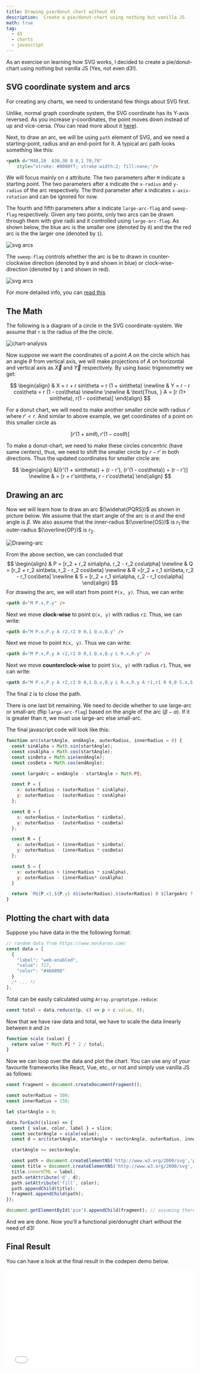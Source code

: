 ```yaml
---
title: Drawing pie/donut chart without d3
description:  Create a pie/donut-chart using nothing but vanilla JS
math: true
tag:
  - d3
  - charts
  - javascript
---
```


As an exercise on learning how SVG works, I decided to create a pie/donut-chart using nothing but vanilla JS (Yes, not even d3!).

## SVG coordinate system and arcs

For creating any charts, we need to understand few things about SVG first.

Unlike, normal graph coordinate system, the SVG coordinate has its Y-axis reversed. As you increase y-coordinates, the point moves down instead of up and vice-cersa. (You can read more about it [here](http://tutorials.jenkov.com/svg/svg-coordinate-system.html)).

Next, to draw an arc, we will be using `path` element of SVG, and we need a starting-point, radius and an end-point for it. A typical arc path looks something like this:

```html
<path d="M40,20  A30,30 0 0,1 70,70"
	style="stroke: #0000ff; stroke-width:2; fill:none;"/>
```

We will focus mainly on `d` attribute. The two parameters after `M` indicate a starting point. The two parameters after `A` indicate the `x-radius` and `y-radius`  of the arc respectively. The third parameter after `A`  indicates `x-axis-rotation` and can be ignored for now.

The fourth and fifth parameters after `A` indicate `large-arc-flag` and `sweep-flag` respectively. Given any two points, only two arcs can be drawn through them with give radii and it controlled using `large-arc-flag`. As shown below, the blue arc is the smaller one (denoted by `0`) and the the red arc is the the larger one (denoted by `1`).

![svg arcs](./arcs.svg)

<!--{.img-center}-->

The `sweep-flag` controls whether the arc is be to drawn in counter-clockwise direction (denoted by `0` and shown in blue) or clock-wise-direction (denoted by `1` and shown in red).

![svg arcs](./arcs-direction.svg)

<!--{.img-center}-->

For more detailed info, you can [read this](http://tutorials.jenkov.com/svg/path-element.html#arcs)



## The Math

The following is a diagram of a circle in the SVG coordinate-system. We assume that `r` is the radius of the the circle.

![chart-analysis](./donught-chart-analysis.png)

<!--{.img-center}-->

Now suppose we want the coordinates of a point $A$ on the circle which has an angle $\theta$ from vertical axis, we will make projections of $A$ on  horizontal and vertical axis as $\vec{X}$ and $\vec{Y}$ respectively. By using basic trigonometry we get:

$$
\begin{align}
& X = r + r sin\theta = r (1 + sin\theta) \newline
& Y = r - r  cos\theta = r (1 - cos\theta) \newline
\newline
& \text{Thus, } A = [r (1+ sin\theta), r(1 - cos\theta)]
\end{align}
$$

For a donut chart, we will need to make another smaller circle with radius $r'$ where $r' < r$. And similar to above example, we get coordinates of a point on this smaller circle as

$$
\left[r' (1+ sin\theta), r'(1 - cos\theta)\right]
$$

To make a donut-chart, we need to make these circles concentric (have same centers), thus, we need to shift the smaller circle by $r - r'$ in both directions. Thus the updated coordinates for smaller circle are:

$$
\begin{align}
&[(r'(1 + sin\theta)) + (r - r'), (r'(1 - cos\theta)) + (r - r')] \newline
& = [r + r'sin\theta, r - r'cos\theta]
\end{align}
$$

## Drawing an arc

Now we will learn how to draw an arc $(\widehat{PQRS})$ as shown in picture below. We assume that the start angle of the arc is $\alpha$ and the end angle is $\beta$. We also assume that the inner-radius $(\overline{OS})$ is $r_1$ the outer-radius $(\overline{OP})$ is $r_2$.

![Drawing-arc](./drawing-arc.png)

<!--{.img-center}-->

From the above section, we can concluded that
$$
\begin{align}
& P = [r_2 + r_2 sin\alpha, r_2  - r_2 cos\alpha]
\newline
& Q = [r_2 + r_2 sin\beta, r_2  - r_2 cos\beta]
\newline
& R =[r_2 + r_1 sin\beta, r_2  - r_1 cos\beta]
\newline
& S = [r_2 + r_1 sin\alpha, r_2  - r_1 cos\alpha]
\end{align}
$$
For drawing the arc, we will start from point `P(x, y)`. Thus, we can write:

```html
<path d="M P.x,P.y" />
```

Next we move **clock-wise** to point `Q(x, y)` with radius `r2`.  Thus, we can write:

```html
<path d="M P.x,P.y A r2,r2 0 0,1 Q.x,Q.y" />
```

Next we move to point `R(x, y)`. Thus we can write:

```html
<path d="M P.x,P.y A r2,r2 0 0,1 Q.x,Q.y L R.x,R.y" />
```

Next we move **counterclock-wise** to point `S(x, y)` with radius `r1`.  Thus, we can write:

```html
<path d="M P.x,P.y A r2,r2 0 0,1 Q.x,Q.y L R.x,R.y A r1,r1 0 0,0 S.x,S.y Z" />
```

The final `Z` is to close the path.

There is one last bit remaining. We need to decide whether to use large-arc or small-arc (flip `large-arc-flag`) based on the angle of the arc $(\beta - \alpha )$. If it is greater than $\pi$, we must use large-arc else small-arc.

The final javascript code will look like this:

```javascript
function arc(startAngle, endAngle, outerRadius, innerRadius = 0) {
  const sinAlpha = Math.sin(startAngle);
  const cosAlpha = Math.cos(startAngle);
  const sinBeta = Math.sin(endAngle);
  const cosBeta = Math.cos(endAngle);

  const largeArc = endAngle - startAngle > Math.PI;

  const P = {
    x: outerRadius + (outerRadius * sinAlpha),
    y: outerRadius - (outerRadius * cosAlpha)
  };

  const Q = {
    x: outerRadius + (outerRadius * sinBeta),
    y: outerRadius - (outerRadius * cosBeta)
  };

  const R = {
    x: outerRadius + (innerRadius * sinBeta),
    y: outerRadius - (innerRadius * cosBeta)
  };

  const S = {
    x: outerRadius + (innerRadius * sinAlpha),
    y: outerRadius - (innerRadius* cosAlpha)
  }

  return `M${P.x},${P.y} A${outerRadius},${outerRadius} 0 ${largeArc ? '1,1' : '0,1'} ${Q.x},${Q.y} L${R.x},${R.y} A${innerRadius},${innerRadius} 0 ${largeArc ? '1,0' : '0,0'} ${S.x},${S.y} Z`;
}
```



## Plotting the chart with data

Suppose you have data in the the following format:

```javascript
// random data from https://www.mockaroo.com/
const data = [
  {
    "label": "web-enabled",
    "value": 717,
    "color": "#460898"
  }
  /* ... */
];
```

Total can be easily calculated using `Array.proptotype.reduce`:

```javascript
const total = data.reduce((p, c) => p + c.value, 0);
```

Now that we have raw data and total, we have to scale the data linearly between `0` and `2π`

```javascript
function scale (value) {
  return value * Math.PI * 2 / total;
}
```

Now we can loop over the data and plot the chart. You can use any of your favourite frameworks like React, Vue, etc., or not and simply use vanilla JS as follows:

```javascript
const fragment = document.createDocumentFragment();

const outerRadius = 300;
const innerRadius = 150;

let startAngle = 0;

data.forEach((slice) => {
  const { value, color, label } = slice;
  const sectorAngle = scale(value);
  const d = arc(startAngle, startAngle + sectorAngle, outerRadius, innerRadius);

  startAngle += sectorAngle;

  const path = document.createElementNS('http://www.w3.org/2000/svg','path');
  const title = document.createElementNS('http://www.w3.org/2000/svg','title');
  title.innerHTML = label;
  path.setAttribute('d', d);
  path.setAttribute('fill', color);
  path.appendChild(title);
  fragment.appendChild(path);
});

document.getElementById('pie').appendChild(fragment); // assuming there is an svg with #pie available
```

And we are done. Now you'll a functional pie/donught chart without the need of d3!

## Final Result

You can have a look at the final result in the codepen demo below.

<iframe height='265' scrolling='no' title='donut-chart-no-d3' src='//codepen.io/vkbansal/embed/preview/pevBoP/?height=265&theme-id=0&default-tab=result&embed-version=2' frameborder='no' allowtransparency='true' allowfullscreen='true' style='width: 100%;'>See the Pen <a href='http://codepen.io/vkbansal/pen/pevBoP/'>donut-chart-no-d3</a> by Vivek Kumar Bansal (<a href='http://codepen.io/vkbansal'>@vkbansal</a>) on <a href='http://codepen.io'>CodePen</a>.
</iframe>
